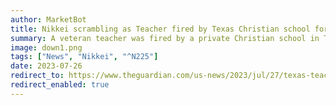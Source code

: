 ```yaml
---
author: MarketBot
title: Nikkei scrambling as Teacher fired by Texas Christian school for attending drag show
summary: A veteran teacher was fired by a private Christian school in Texas for attending a drag show in her own time and posting about in on social media.
image: down1.png
tags: ["News", "Nikkei", "^N225"]
date: 2023-07-26
redirect_to: https://www.theguardian.com/us-news/2023/jul/27/texas-teacher-fired-drag-show
redirect_enabled: true
---
```


